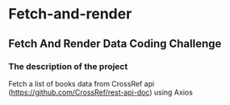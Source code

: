 # Fetch-and-render

## Fetch And Render Data Coding Challenge

### The description of the project
Fetch a list of books data from CrossRef api (https://github.com/CrossRef/rest-api-doc) using Axios
